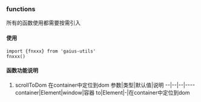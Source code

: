 ### functions
所有的函数使用都需要按需引入

#### 使用
```
import {fnxxx} from 'gaius-utils'
fnxxx()
```

#### 函数功能说明
1. scrollToDom 在container中定位到dom
   参数|类型|默认值|说明
   --|--|--|----
   container|Element|window|容器
   to|Element|-|在container中定位到dom